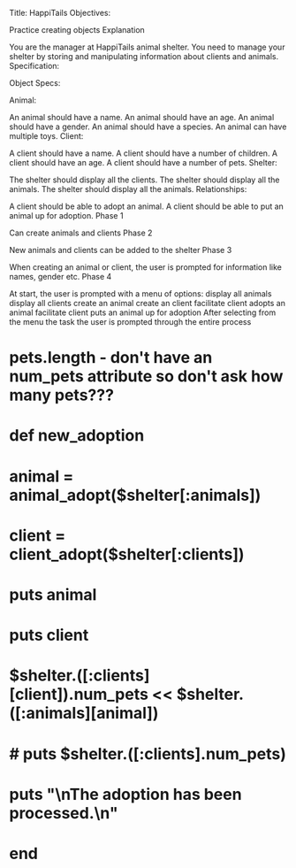 Title: HappiTails
Objectives:

Practice creating objects
Explanation

You are the manager at HappiTails animal shelter. You need to manage your shelter by storing and manipulating information about clients and animals.
Specification:

Object Specs:

Animal:

An animal should have a name.
An animal should have an age.
An animal should have a gender.
An animal should have a species.
An animal can have multiple toys.
Client:

A client should have a name.
A client should have a number of children.
A client should have an age.
A client should have a number of pets.
Shelter:

The shelter should display all the clients.
The shelter should display all the animals.
The shelter should display all the animals.
Relationships:

A client should be able to adopt an animal.
A client should be able to put an animal up for adoption.
Phase 1

Can create animals and clients
Phase 2

New animals and clients can be added to the shelter
Phase 3

When creating an animal or client, the user is prompted for information like names, gender etc.
Phase 4

At start, the user is prompted with a menu of options:
display all animals
display all clients
create an animal
create an client
facilitate client adopts an animal
facilitate client puts an animal up for adoption
After selecting from the menu the task the user is prompted through the entire process


# pets.length - don't have an num_pets attribute so don't ask how many pets???

# def new_adoption
# 	animal = animal_adopt($shelter[:animals])
# 	client = client_adopt($shelter[:clients])

# 	puts animal
# 	puts client
# 	$shelter.([:clients][client]).num_pets << $shelter.([:animals][animal])
# 	# puts $shelter.([:clients].num_pets)
	
# 	puts "\nThe adoption has been processed.\n"
# end
